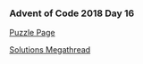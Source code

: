 ### Advent of Code 2018 Day 16

[Puzzle Page](https://adventofcode.com/2018/day/16)

[Solutions Megathread](https://www.reddit.com/r/adventofcode/comments/a6mf8a/2018_day_16_solutions/)
